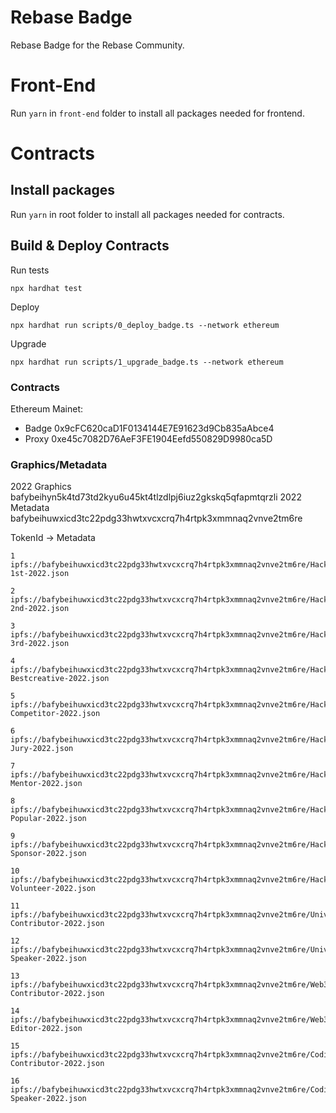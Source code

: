# Rebase Badge

Rebase Badge for the Rebase Community.


# Front-End

Run `yarn` in `front-end` folder to install all packages needed for frontend.

# Contracts

## Install packages

Run `yarn` in root folder to install all packages needed for contracts.

## Build & Deploy Contracts

Run tests
```shell
npx hardhat test
```

Deploy
```
npx hardhat run scripts/0_deploy_badge.ts --network ethereum
```

Upgrade 
```
npx hardhat run scripts/1_upgrade_badge.ts --network ethereum
```

### Contracts
Ethereum Mainet:  
- Badge 0x9cFC620caD1F0134144E7E91623d9Cb835aAbce4
- Proxy 0xe45c7082D76AeF3FE1904Eefd550829D9980ca5D

### Graphics/Metadata
2022 Graphics bafybeihyn5k4td73td2kyu6u45kt4tlzdlpj6iuz2gkskq5qfapmtqrzli
2022 Metadata bafybeihuwxicd3tc22pdg33hwtxvcxcrq7h4rtpk3xmmnaq2vnve2tm6re

TokenId -> Metadata
```
1 ipfs://bafybeihuwxicd3tc22pdg33hwtxvcxcrq7h4rtpk3xmmnaq2vnve2tm6re/Hackathon-1st-2022.json

2 ipfs://bafybeihuwxicd3tc22pdg33hwtxvcxcrq7h4rtpk3xmmnaq2vnve2tm6re/Hackathon-2nd-2022.json

3 ipfs://bafybeihuwxicd3tc22pdg33hwtxvcxcrq7h4rtpk3xmmnaq2vnve2tm6re/Hackathon-3rd-2022.json

4 ipfs://bafybeihuwxicd3tc22pdg33hwtxvcxcrq7h4rtpk3xmmnaq2vnve2tm6re/Hackathon-Bestcreative-2022.json

5 ipfs://bafybeihuwxicd3tc22pdg33hwtxvcxcrq7h4rtpk3xmmnaq2vnve2tm6re/Hackathon-Competitor-2022.json

6 ipfs://bafybeihuwxicd3tc22pdg33hwtxvcxcrq7h4rtpk3xmmnaq2vnve2tm6re/Hackathon-Jury-2022.json

7 ipfs://bafybeihuwxicd3tc22pdg33hwtxvcxcrq7h4rtpk3xmmnaq2vnve2tm6re/Hackathon-Mentor-2022.json

8 ipfs://bafybeihuwxicd3tc22pdg33hwtxvcxcrq7h4rtpk3xmmnaq2vnve2tm6re/Hackathon-Popular-2022.json

9 ipfs://bafybeihuwxicd3tc22pdg33hwtxvcxcrq7h4rtpk3xmmnaq2vnve2tm6re/Hackathon-Sponsor-2022.json

10 ipfs://bafybeihuwxicd3tc22pdg33hwtxvcxcrq7h4rtpk3xmmnaq2vnve2tm6re/Hackathon-Volunteer-2022.json

11 ipfs://bafybeihuwxicd3tc22pdg33hwtxvcxcrq7h4rtpk3xmmnaq2vnve2tm6re/University-Contributor-2022.json

12 ipfs://bafybeihuwxicd3tc22pdg33hwtxvcxcrq7h4rtpk3xmmnaq2vnve2tm6re/University-Speaker-2022.json

13 ipfs://bafybeihuwxicd3tc22pdg33hwtxvcxcrq7h4rtpk3xmmnaq2vnve2tm6re/Web3Daily-Contributor-2022.json

14 ipfs://bafybeihuwxicd3tc22pdg33hwtxvcxcrq7h4rtpk3xmmnaq2vnve2tm6re/Web3Daily-Editor-2022.json

15 ipfs://bafybeihuwxicd3tc22pdg33hwtxvcxcrq7h4rtpk3xmmnaq2vnve2tm6re/CodingDay-Contributor-2022.json

16 ipfs://bafybeihuwxicd3tc22pdg33hwtxvcxcrq7h4rtpk3xmmnaq2vnve2tm6re/CodingDay-Speaker-2022.json
```